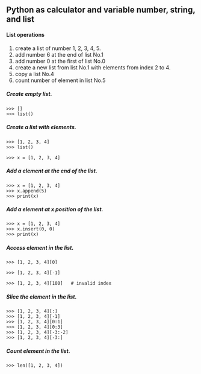 ## Python as calculator and variable number, string, and list

#### List operations

1. create a list of number 1, 2, 3, 4, 5.
2. add number 6 at the end of list No.1
3. add number 0 at the first of list No.0
4. create a new list from list No.1 with elements from index 2 to 4.
5. copy a list No.4
6. count number of element in list No.5


##### Create empty list.
    >>> []
    >>> list()

##### Create a list with elements.
    >>> [1, 2, 3, 4]
    >>> list()

    >>> x = [1, 2, 3, 4]

##### Add a element at the end of the list.
    >>> x = [1, 2, 3, 4]
    >>> x.append(5)
    >>> print(x)

##### Add a element at x position of the list.
    >>> x = [1, 2, 3, 4]
    >>> x.insert(0, 0)
    >>> print(x)

##### Access element in the list.
    >>> [1, 2, 3, 4][0]
    
    >>> [1, 2, 3, 4][-1]

    >>> [1, 2, 3, 4][100]   # invalid index

##### Slice the element in the list.
    >>> [1, 2, 3, 4][:]
    >>> [1, 2, 3, 4][-1]
    >>> [1, 2, 3, 4][0:1]
    >>> [1, 2, 3, 4][0:3]
    >>> [1, 2, 3, 4][-3:-2]
    >>> [1, 2, 3, 4][-3:]

##### Count element in the list.

    >>> len([1, 2, 3, 4])
